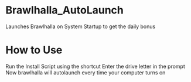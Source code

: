 # Brawlhalla_AutoLaunch
Launches Brawlhalla on System Startup to get the daily bonus

# How to Use
Run the Install Script using the shortcut
Enter the drive letter in the prompt
Now brawlhalla will autolaunch every time your computer turns on
